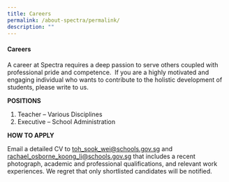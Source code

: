 ```yaml
---
title: Careers
permalink: /about-spectra/permalink/
description: ""
---
```

#### Careers

A career at Spectra requires a deep passion to serve others coupled with professional pride and competence.  If you are a highly motivated and engaging individual who wants to contribute to the holistic development of students, please write to us.  

**POSITIONS**

1.  Teacher – Various Disciplines
2.  Executive – School Administration

**HOW TO APPLY**

Email a detailed CV to [toh\_sook\_wei@schools.gov.sg](mailto:toh_sook_wei@schools.gov.sg) and [rachael_osborne_koong_li@schools.gov.sg](mailto:rachael_osborne_koong_li@schools.gov.sg) that includes a recent photograph, academic and professional qualifications, and relevant work experiences. We regret that only shortlisted candidates will be notified.